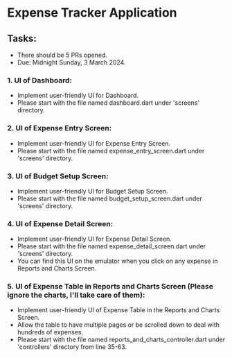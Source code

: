 # Expense Tracker Application

## Tasks: 
- There should be 5 PRs opened.
- Due: Midnight Sunday, 3 March 2024.

### 1. UI of Dashboard:
- Implement user-friendly UI for Dashboard.
- Please start with the file named dashboard.dart under 'screens' directory.

### 2. UI of Expense Entry Screen:
- Implement user-friendly UI for Expense Entry Screen.
- Please start with the file named expense_entry_screen.dart under 'screens' directory.

### 3. UI of Budget Setup Screen:
- Implement user-friendly UI for Budget Setup Screen.
- Please start with the file named budget_setup_screen.dart under 'screens' directory.

### 4. UI of Expense Detail Screen:
- Implement user-friendly UI for Expense Detail Screen.
- Please start with the file named expense_detail_screen.dart under 'screens' directory.
- You can find this UI on the emulator when you click on any expense in Reports and Charts Screen.

### 5. UI of Expense Table in Reports and Charts Screen (Please ignore the charts, I'll take care of them):
- Implement user-friendly UI of Expense Table in the Reports and Charts Screen.
- Allow the table to have multiple pages or be scrolled down to deal with hundreds of expenses.
- Please start with the file named reports_and_charts_controller.dart under 'controllers' directory from line 35-63.




